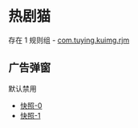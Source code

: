 # 热剧猫

存在 1 规则组 - [com.tuying.kuimg.rjm](/src/apps/com.tuying.kuimg.rjm.ts)

## 广告弹窗

默认禁用

- [快照-0](https://i.gkd.li/import/13166088)
- [快照-1](https://i.gkd.li/import/13166086)
